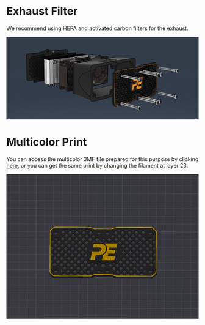 # Exhaust Filter
We recommend using HEPA and activated carbon filters for the exhaust.

![image](../../assets/exhaust/exhaust3.png) 

# Multicolor Print
You can access the multicolor 3MF file prepared for this purpose by clicking [here](https://github.com/Pole-Engineering/Crossant-235/blob/main/STLs/Exhaust/Multicolor%20Print/exhaust_front_grill_x1.3mf), or you can get the same print by changing the filament at layer 23.

![image](../../assets/exhaust/exhaust4.png) 